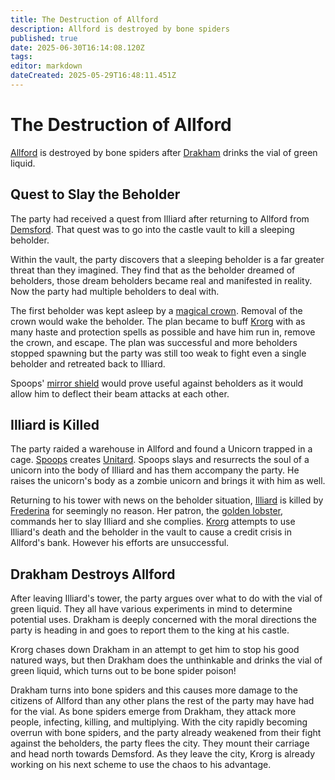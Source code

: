 ```yaml
---
title: The Destruction of Allford
description: Allford is destroyed by bone spiders
published: true
date: 2025-06-30T16:14:08.120Z
tags: 
editor: markdown
dateCreated: 2025-05-29T16:48:11.451Z
---
```


# The Destruction of Allford
[Allford](/locations/Mardun/Allford) is destroyed by bone spiders after [Drakham](/characters/drakham) drinks the vial of green liquid.

## Quest to Slay the Beholder
The party had received a quest from Illiard after returning to Allford from [Demsford](/locations/Mardun/demsford). That quest was to go into the castle vault to kill a sleeping beholder. 

Within the vault, the party discovers that a sleeping beholder is a far greater threat than they imagined. They find that as the beholder dreamed of beholders, those dream beholders became real and manifested in reality. Now the party had multiple beholders to deal with. 

The first beholder was kept asleep by a [magical crown](/items/sleep-crown). Removal of the crown would wake the beholder. The plan became to buff [Krorg](/characters/krorg) with as many haste and protection spells as possible and have him run in, remove the crown, and escape. The plan was successful and more beholders stopped spawning but the party was still too weak to fight even a single beholder and retreated back to Illiard.

Spoops' [mirror shield](/items/Mechanical-Mirror-Shield) would prove useful against beholders as it would allow him to deflect their beam attacks at each other.

## Illiard is Killed
The party raided a warehouse in Allford and found a Unicorn trapped in a cage. [Spoops](/characters/spoops) creates [Unitard](/characters/unitard). Spoops slays and resurrects the soul of a unicorn into the body of Illiard and has them accompany the party. He raises the unicorn's body as a zombie unicorn and brings it with him as well.

Returning to his tower with news on the beholder situation, [Illiard](/characters/illiard) is killed by [Frederina](/characters/Frederina) for seemingly no reason. Her patron, the [golden lobster](/characters/emperor), commands her to slay Illiard and she complies. [Krorg](/characters/krorg) attempts to use Illiard's death and the beholder in the vault to cause a credit crisis in Allford's bank. However his efforts are unsuccessful. 

## Drakham Destroys Allford
After leaving Illiard's tower, the party argues over what to do with the vial of green liquid. They all have various experiments in mind to determine potential uses. Drakham is deeply concerned with the moral directions the party is heading in and goes to report them to the king at his castle. 

Krorg chases down Drakham in an attempt to get him to stop his good natured ways, but then Drakham does the unthinkable and drinks the vial of green liquid, which turns out to be bone spider poison!

Drakham turns into bone spiders and this causes more damage to the citizens of Allford than any other plans the rest of the party may have had for the vial. As bone spiders emerge from Drakham, they attack more people, infecting, killing, and multiplying. With the city rapidly becoming overrun with bone spiders, and the party already weakened from their fight against the beholders, the party flees the city. They mount their carriage and head north towards Demsford. As they leave the city, Krorg is already working on his next scheme to use the chaos to his advantage. 